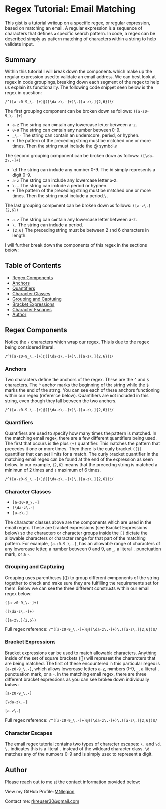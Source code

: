 # Regex Tutorial: Email Matching

This gist is a tutorial writeup on a specific regex, or regular expression, based on matching an email. A regular expression is a sequence of characters that defines a specific search pattern. In code, a regex can be described simply as pattern matching of characters within a string to help validate input.

## Summary

Within this tutorial I will break down the components which make up the regular expression used to validate an email address. We can best look at regex in code groupings, breaking down each segment of the regex to help us explain its functionality. The following code snippet seen below is the regex in question:  

`/^([a-z0-9_\.-]+)@([\da-z\.-]+)\.([a-z\.]{2,6})$/`  

The first grouping component can be broken down as follows:
`([a-z0-9_\.-]+)`
- `a-z`  The string can contain any lowercase letter between a-z.
- `0-9`  The string can contain any number between 0-9.
- `_\.-`  The string can contain an underscore, period, or hyphen.
- `+`  The pattern of the preceding string must be matched one or more times.
Then the string must include the @ symbol.`@`  

The second grouping component can be broken down as follows:
`([\da-z\.-]+)`
- `\d`  The string can include any number 0-9. The \d simply represents a digit 0-9. 
- `a-z`  The string can include any lowercase letter a-z.
- `\.-`  The string can include a period or hyphen.
- `+`  The pattern of the preceding string must be matched one or more times.
Then the string must include a period.`\.`  

The last grouping component can be broken down as follows:
`([a-z\.]{2,6})`
- `a-z`  The string can contain any lowercase letter between a-z.
- `\.`  The string can include a period.
- `{2,6}`  The preceding string must be between 2 and 6 characters in length.  

I will further break down the components of this regex in the sections below: 

## Table of Contents
- [Regex Components](#regex-components)
- [Anchors](#anchors)
- [Quantifiers](#quantifiers)
- [Character Classes](#character-classes)
- [Grouping and Capturing](#grouping-and-capturing)
- [Bracket Expressions](#bracket-expressions)
- [Character Escapes](#character-escapes)
- [Author](#author)

## Regex Components
Notice the `/` characters which wrap our regex. This is due to the regex being considered literal.

`/^([a-z0-9_\.-]+)@([\da-z\.-]+)\.([a-z\.]{2,6})$/`

### Anchors
Two characters define the anchors of the regex. These are the `^` and `$` characters. The `^` anchor marks the beginning of the string while the `$` marks the end of the string. You can see each of these anchors functioning within our regex (reference below). Quantifiers are not included in this string, even though they fall between the two anchors.

`/^([a-z0-9_\.-]+)@([\da-z\.-]+)\.([a-z\.]{2,6})$/`

### Quantifiers
Quantifiers are used to specify how many times the pattern is matched. In the matching email regex, there are a few different quantifiers being used. The first that occurs is the plus `(+)` quantifier. This matches the pattern that precedes it one or more times. Then there is the curly bracket `({})` quantifier that can set limits for a match. The curly bracket quantifier in the matching email regex can be found at the end of the expression as seen below. In our example, `{2,6}` means that the preceding string is matched a minimun of 2 times and a maximum of 6 times.   

`/^([a-z0-9_\.-]+)@([\da-z\.-]+)\.([a-z\.]{2,6})$/`

### Character Classes
- `[a-z0-9_\.-]`
- `[\da-z\.-]`
- `[a-z\.]`

The character classes above are the components which are used in the email regex. These are bracket expressions (see Bracket Expressions below) so the characters or character groups inside the `[]` dictate the allowable characters or character range for that part of the matching pattern. For example, `[a-z0-9_\.-]`, has an allowable range of characters of any lowercase letter, a number between 0 and 9, an `_`, a literal `.` punctuation mark, or a `-`.

### Grouping and Capturing
Grouping uses parentheses (()) to group different components of the string together to check and make sure they are fulfilling the requirements set for them. Below we can see the three different constructs within our email regex below:   

`([a-z0-9_\.-]+)`  

`([\da-z\.-]+)`  

`([a-z\.]{2,6})`

Full regex reference: `/^([a-z0-9_\.-]+)@([\da-z\.-]+)\.([a-z\.]{2,6})$/`

### Bracket Expressions
Bracket expressions can be used to match allowable characters. Anything inside of the set of square brackets ([]) will represent the chararcters that are being matched. The first of these encountered in this particular regex is `[a-z0-9_\.-]`, which allows lowercase letters a-z, numbers 0-9, `_`, a literal `.` punctuation mark, or a `-`. In the matching email regex, there are three different bracket expressions as you can see broken down individually below:

`[a-z0-9_\.-]`  

`[\da-z\.-]`  

`[a-z\.]`

Full regex reference: `/^([a-z0-9_\.-]+)@([\da-z\.-]+)\.([a-z\.]{2,6})$/`

### Character Escapes
The email regex tutorial contains two types of character escapes: `\.` and `\d`. `\.` indicates this is a literal `.` instead of the wildcard character class. `\d` matches any of the numbers 0-9 and is simply used to represent a digit. 

## Author

Please reach out to me at the contact information provided below:

View my GitHub Profile: [MNlegion](https://github.com/MNlegion)

Contact me: rkreuser30@gmail.com
